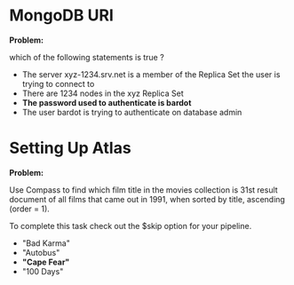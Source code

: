 # MongoDB URI

**Problem:**

which of the following statements is true ?

- The server xyz-1234.srv.net is a member of the Replica Set the user is trying to connect to
- There are 1234 nodes in the xyz Replica Set
- **The password used to authenticate is bardot**
- The user bardot is trying to authenticate on database admin


# Setting Up Atlas

**Problem:**

Use Compass to find which film title in the movies collection is 31st result document of all films that came out in 1991, when sorted by title, ascending (order = 1).

To complete this task check out the $skip option for your pipeline.

- "Bad Karma"
- "Autobus"
- **"Cape Fear"**
- "100 Days"
